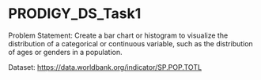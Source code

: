# PRODIGY_DS_Task1
Problem Statement: Create a bar chart or histogram to visualize the distribution of a categorical or continuous variable, such as the distribution of ages or genders in a population.

Dataset: https://data.worldbank.org/indicator/SP.POP.TOTL


